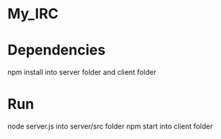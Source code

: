# My_IRC

# Dependencies
npm install into server folder and client folder

# Run
node server.js into server/src folder
npm start into client folder
